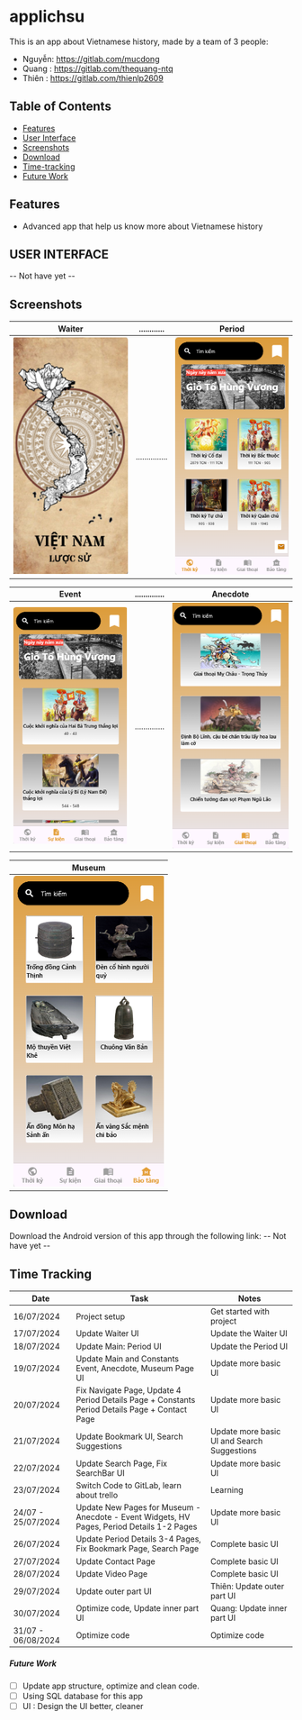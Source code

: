 # applichsu
This is an app about Vietnamese history, made by a team of 3 people:
- Nguyễn: https://gitlab.com/mucdong
- Quang : https://gitlab.com/thequang-ntq
- Thiên : https://gitlab.com/thienlp2609

## Table of Contents

- [Features](#features)
- [User Interface](#user-interface)
- [Screenshots](#screenshots)
- [Download](#download)
- [Time-tracking](#time-tracking)
- [Future Work](#future-work)

## Features

* Advanced app that help us know more about Vietnamese history

## USER INTERFACE

-- Not have yet --

## Screenshots

| Waiter                               | ............ | Period                                    |
|---------------------------------     | ----------------- | ----------------------------------------  |
| ![Waiter UI](screenshots/waiter.png) | ............... | ![Period UI](screenshots/period_page.png) | 



| Event                                   | .............. | Anecdote                                     |
|-------------------------                | --------------- |----------------------------------------      |
| ![Event UI](screenshots/event_page.png) | .............. | ![Anecdote UI](screenshots/anecdote_page.png)|



|Museum                                     |
|---------------------------------------    |
| ![Museum UI](screenshots/museum_page.png) |

## Download
Download the Android version of this app through the following link:
-- Not have yet --

## Time Tracking

| Date         | Task                   | Notes                                               |
|--------------|---------------------   |-----------------------------------------------------|
| 16/07/2024   | Project setup          | Get started with project                            |
| 17/07/2024   | Update Waiter UI       | Update the Waiter UI                                |
| 18/07/2024   | Update Main: Period UI | Update the Period UI                                |
| 19/07/2024   | Update Main and Constants Event, Anecdote, Museum Page UI | Update more basic UI|
| 20/07/2024   | Fix Navigate Page, Update 4 Period Details Page + Constants Period Details Page + Contact Page | Update more basic UI |
| 21/07/2024   | Update Bookmark UI, Search Suggestions | Update more basic UI and Search Suggestions |
| 22/07/2024   | Update Search Page, Fix SearchBar UI   | Update more basic UI                |
| 23/07/2024   | Switch Code to GitLab, learn about trello   |  Learning             |
| 24/07 - 25/07/2024  | Update New Pages for Museum - Anecdote - Event Widgets, HV Pages, Period Details 1-2 Pages  |  Update more basic UI             |
| 26/07/2024   | Update Period Details 3-4 Pages, Fix Bookmark Page, Search Page | Complete basic UI  |
| 27/07/2024   | Update Contact Page                    | Complete basic UI              |
| 28/07/2024   | Update Video Page                      | Complete basic UI              |
| 29/07/2024   | Update outer part UI                   | Thiên: Update outer part UI    |
| 30/07/2024   | Optimize code, Update inner part UI    | Quang: Update inner part UI    |
| 31/07 - 06/08/2024   | Optimize code                  | Optimize code                  |
##### Future Work
- [ ] Update app structure, optimize and clean code.
- [ ] Using SQL database for this app
- [ ] UI : Design the UI better, cleaner